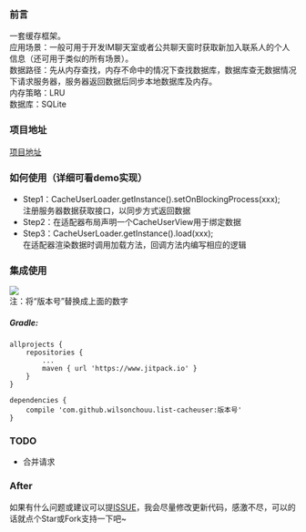 ### 前言
一套缓存框架。  
应用场景：一般可用于开发IM聊天室或者公共聊天窗时获取新加入联系人的个人信息（还可用于类似的所有场景）。  
数据路径：先从内存查找，内存不命中的情况下查找数据库，数据库查无数据情况下请求服务器，服务器返回数据后同步本地数据库及内存。  
内存策略：LRU  
数据库：SQLite

### 项目地址
[项目地址](https://github.com/wilsonchouu/list-cacheuser)

### 如何使用（详细可看demo实现）
* Step1：CacheUserLoader.getInstance().setOnBlockingProcess(xxx);  
注册服务器数据获取接口，以同步方式返回数据
* Step2：在适配器布局声明一个CacheUserView用于绑定数据
* Step3：CacheUserLoader.getInstance().load(xxx);  
在适配器渲染数据时调用加载方法，回调方法内编写相应的逻辑

### 集成使用
[![](https://www.jitpack.io/v/wilsonchouu/list-cacheuser.svg)](https://www.jitpack.io/#wilsonchouu/list-cacheuser)  
注：将“版本号”替换成上面的数字
##### Gradle:
```
allprojects {
    repositories {
        ...
        maven { url 'https://www.jitpack.io' }
    }
}
```
```
dependencies {
    compile 'com.github.wilsonchouu.list-cacheuser:版本号'
}
```

### TODO
* 合并请求

### After
如果有什么问题或建议可以提[ISSUE](https://github.com/wilsonchouu/list-cacheuser/issues)，我会尽量修改更新代码，感激不尽，可以的话就点个Star或Fork支持一下吧~

